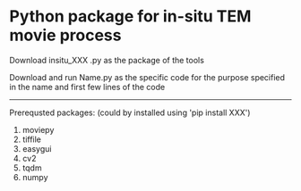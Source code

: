 # Python package for in-situ TEM movie process


Download insitu_XXX .py as the package of the tools

Download and run Name.py  as the specific code for the purpose specified in the name and first few lines of the code

--------------------------------------
Prerequsted packages:  (could by installed using 'pip install XXX')
1. moviepy
2. tiffile
3. easygui
4. cv2
5. tqdm
6. numpy


